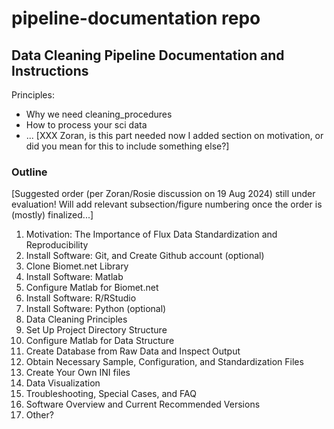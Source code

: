 # pipeline-documentation repo

## Data Cleaning Pipeline Documentation and Instructions

Principles:
-	Why we need cleaning_procedures
-	How to process your sci data
-	... [XXX Zoran, is this part needed now I added section on motivation, or did you mean for this to include something else?]

### Outline

[Suggested order (per Zoran/Rosie discussion on 19 Aug 2024) still under evaluation! Will add relevant subsection/figure numbering once the order is (mostly) finalized...]

1. Motivation: The Importance of Flux Data Standardization and Reproducibility 
2. Install Software: Git, and Create Github account (optional)
3. Clone Biomet.net Library
4. Install Software: Matlab
5. Configure Matlab for Biomet.net
6. Install Software: R/RStudio
7. Install Software: Python (optional)
8. Data Cleaning Principles
9. Set Up Project Directory Structure
10. Configure Matlab for Data Structure
11. Create Database from Raw Data and Inspect Output
12. Obtain Necessary Sample, Configuration, and Standardization Files
13. Create Your Own INI files
14. Data Visualization
15. Troubleshooting, Special Cases, and FAQ
16. Software Overview and Current Recommended Versions
17. Other?


